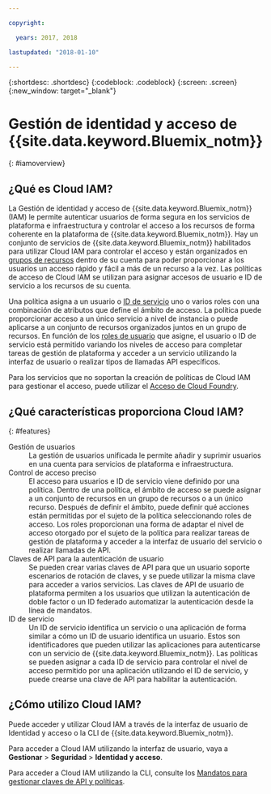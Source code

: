 ```yaml
---

copyright:

  years: 2017, 2018

lastupdated: "2018-01-10"

---
```


{:shortdesc: .shortdesc}
{:codeblock: .codeblock}
{:screen: .screen}
{:new_window: target="_blank"}

# Gestión de identidad y acceso de {{site.data.keyword.Bluemix_notm}}
{: #iamoverview}

## ¿Qué es Cloud IAM?

La Gestión de identidad y acceso de {{site.data.keyword.Bluemix_notm}} (IAM) le permite autenticar usuarios de forma segura en los servicios de plataforma e infraestructura y controlar el acceso a los recursos de forma coherente en la plataforma de {{site.data.keyword.Bluemix_notm}}. Hay un conjunto de servicios de {{site.data.keyword.Bluemix_notm}} habilitados para utilizar Cloud IAM para controlar el acceso y están organizados en [grupos de recursos](/docs/account/resourcegroups.html) dentro de su cuenta para poder proporcionar a los usuarios un acceso rápido y fácil a más de un recurso a la vez. Las políticas de acceso de Cloud IAM se utilizan para asignar accesos de usuario e ID de servicio a los recursos de su cuenta.

Una política asigna a un usuario o [ID de servicio](/docs/iam/serviceid.html#serviceids) uno o varios roles con una combinación de atributos que define el ámbito de acceso. La política puede proporcionar acceso a un único servicio a nivel de instancia o puede aplicarse a un conjunto de recursos organizados juntos en un grupo de recursos. En función de los [roles de usuario](/docs/iam/users_roles.html#iamusermanrol) que asigne, el usuario o ID de servicio está permitido variando los niveles de acceso para completar tareas de gestión de plataforma y acceder a un servicio utilizando la interfaz de usuario o realizar tipos de llamadas API específicos.

Para los servicios que no soportan la creación de políticas de Cloud IAM para gestionar el acceso, puede utilizar el [Acceso de Cloud Foundry](/docs/iam/cfaccess.html#cfaccess).


## ¿Qué características proporciona Cloud IAM?
{: #features}

<dl>
<dt>Gestión de usuarios</dt>
<dd>La gestión de usuarios unificada le permite añadir y suprimir usuarios en una cuenta para servicios de plataforma e infraestructura.</dd>
<dt>Control de acceso preciso</dt>
<dd>El acceso para usuarios e ID de servicio viene definido por una política. Dentro de una política, el ámbito de acceso se puede asignar a un conjunto de recursos en un grupo de recursos o a un único recurso. Después de definir el ámbito, puede definir qué acciones están permitidas por el sujeto de la política seleccionando roles de acceso. Los roles proporcionan una forma de adaptar el nivel de acceso otorgado por el sujeto de la política para realizar tareas de gestión de plataforma y acceder a la interfaz de usuario del servicio o realizar llamadas de API.</dd>
<dt>Claves de API para la autenticación de usuario</dt>
<dd>Se pueden crear varias claves de API para que un usuario soporte escenarios de rotación de claves, y se puede utilizar la misma clave para acceder a varios servicios. Las claves de API de usuario de plataforma permiten a los usuarios que utilizan la autenticación de doble factor o un ID federado automatizar la autenticación desde la línea de mandatos.</dd>
<dt>ID de servicio</dt> 
<dd>Un ID de servicio identifica un servicio o una aplicación de forma similar a cómo un ID de usuario identifica un usuario. Estos son identificadores que pueden utilizar las aplicaciones para autenticarse con un servicio de {{site.data.keyword.Bluemix_notm}}. Las políticas se pueden asignar a cada ID de servicio para controlar el nivel de acceso permitido por una aplicación utilizando el ID de servicio, y puede crearse una clave de API para habilitar la autenticación.</dd>
</dl>


## ¿Cómo utilizo Cloud IAM?

Puede acceder y utilizar Cloud IAM a través de la interfaz de usuario de Identidad y acceso o la CLI de {{site.data.keyword.Bluemix_notm}}.

Para acceder a Cloud IAM utilizando la interfaz de usuario, vaya a **Gestionar** &gt; **Seguridad** &gt; **Identidad y acceso**.

Para acceder a Cloud IAM utilizando la CLI, consulte los [Mandatos para gestionar claves de API y políticas](/docs/cli/reference/bluemix_cli/bx_cli.html#bx_commands_iam).

